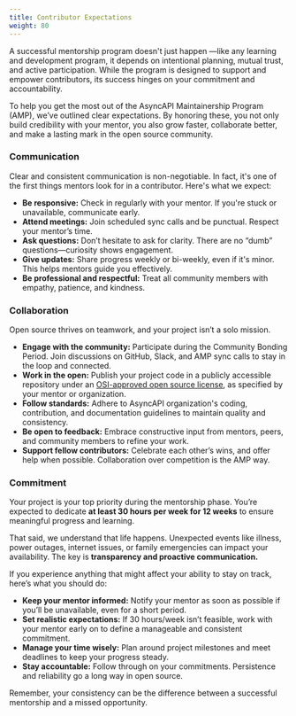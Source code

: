 ```yaml
---
title: Contributor Expectations
weight: 80
---
```


A successful mentorship program doesn't just happen —like any learning and development program, it depends on intentional planning, mutual trust, and active participation. While the program is designed to support and empower contributors, its success hinges on your commitment and accountability.

To help you get the most out of the AsyncAPI Maintainership Program (AMP), we’ve outlined clear expectations. By honoring these, you not only build credibility with your mentor, you also grow faster, collaborate better, and make a lasting mark in the open source community.

### Communication

Clear and consistent communication is non-negotiable. In fact, it's one of the first things mentors look for in a contributor. Here's what we expect:

- **Be responsive:** Check in regularly with your mentor. If you're stuck or unavailable, communicate early.
- **Attend meetings:** Join scheduled sync calls and be punctual. Respect your mentor’s time.
- **Ask questions:** Don’t hesitate to ask for clarity. There are no “dumb” questions—curiosity shows engagement.
- **Give updates:** Share progress weekly or bi-weekly, even if it's minor. This helps mentors guide you effectively.
- **Be professional and respectful:** Treat all community members with empathy, patience, and kindness.

### Collaboration

Open source thrives on teamwork, and your project isn’t a solo mission.

- **Engage with the community:** Participate during the Community Bonding Period. Join discussions on GitHub, Slack, and AMP sync calls to stay in the loop and connected.
- **Work in the open:** Publish your project code in a publicly accessible repository under an [OSI-approved open source license](http://www.opensource.org/licenses/alphabetical), as specified by your mentor or organization.
- **Follow standards:** Adhere to AsyncAPI organization's coding, contribution, and documentation guidelines to maintain quality and consistency.
-  **Be open to feedback:** Embrace constructive input from mentors, peers, and community members to refine your work.
- **Support fellow contributors:** Celebrate each other’s wins, and offer help when possible. Collaboration over competition is the AMP way.

### Commitment

Your project is your top priority during the mentorship phase. You’re expected to dedicate **at least 30 hours per week for 12 weeks** to ensure meaningful progress and learning.

That said, we understand that life happens. Unexpected events like illness, power outages, internet issues, or family emergencies can impact your availability. The key is **transparency and proactive communication.**

If you experience anything that might affect your ability to stay on track, here’s what you should do:

- **Keep your mentor informed:** Notify your mentor as soon as possible if you’ll be unavailable, even for a short period.
- **Set realistic expectations:** If 30 hours/week isn’t feasible, work with your mentor early on to define a manageable and consistent commitment.
- **Manage your time wisely:** Plan around project milestones and meet deadlines to keep your progress steady.
- **Stay accountable:** Follow through on your commitments. Persistence and reliability go a long way in open source.

Remember, your consistency can be the difference between a successful mentorship and a missed opportunity.
